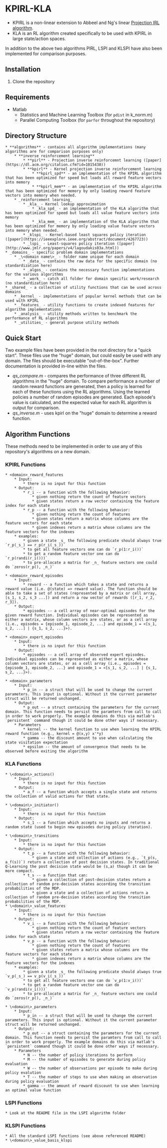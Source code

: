# KPIRL-KLA

* KPIRL is a non-linear extension to Abbeel and Ng's linear [Projection IRL algorithm](https://dl.acm.org/citation.cfm?id=1015430).
* KLA is an RL algorithm created specifically to be used with KPIRL in large state/action spaces.

In addition to the above two algorithms PIRL, LSPI and KLSPI have also been implemented for comparison purposes.

## Installation

1. Clone the repository

## Requirements

* Matlab
	* Statistics and Machine Learning Toolbox (for `pdist` in k_norm.m)
	* Parallel Computing Toolbox (for `parfor` throughout the repository)
	
## Directory Structure

```
* **algorithms** - contains all algorithm implementations (many algorithms are for comparison purposes only)
	* **inverse reinforcement learning**
		* **pirl** - Projection inverse reinforcemnt learning ([paper](https://dl.acm.org/citation.cfm?id=1015430))
		* **kpirl** - Kernel projection inverse reinforcement learning
			* **kpirl_spd** - an implementation of the KPIRL algorithm that has been optimized for speed but loads all reward feature vectors into memory
			* **kpirl_mem** - an implementation of the KPIRL algorithm that has been optimized for memory by only loading reward feature vectors into memory when needed.
	* _reinforcement learning_
		* _kla_ - Kernel lookup approximation
			* _kla_spd_ - an implementation of the KLA algorithm that has been optimized for speed but loads all value feature vectors into memory
			* _kla_mem_ - an implementation of the KLA algorithm that has been optimized for memory by only loading value feature vectors into memory when needed.
		* _klspi_ - Kernel-based least squares policy iteration ([paper](https://ieeexplore.ieee.org/abstract/document/4267723))
		* _lspi_ - Least-squares policy iteration ([paper](http://www.jmlr.org/papers/v4/lagoudakis03a.html))
* _domains_ - specific problem domain implementations
	* _\<domain name\>_ - folder name unique for each domain
		* _data_ - contains the raw data for the specific domain (no standardization here)
		* _algos_ - contains the necessary function implementations for the various algorithms
		* _work_ - catch all folder for domain specific work/research (no standardization here)
* _shared_ - a collection of utility functions that can be used across domains
	* _kernel_ - implementations of popular kernel methods that can be used with KPIRL
	* _features_ - utility functions to create indexed features for algorithm implementations
	* _analysis_ - utility methods written to benchmark the performance of RL algorithms
	* _utilities_ - general purpose utility methods
```
	
## Quick Start

Two example files have been provided in the root directory for a "quick start". These files use the "huge" domain, but could easily be used with any domain. The files should be executable "out-of-the-box". Further documentation is provided in-line within the files.

* _qs_compare.m_ - compares the performance of three different RL algorithms in the "huge" domain. To compare performance a number of random reward functions are generated, then a policy is learned for each of these functions using the RL algorithms. Using the learned policies a number of random episodes are generated. Each episode's value is calculated, and the expected value for each RL algorithm is output for comparison.
* _qs_inverse.m_ - uses kpirl on the "huge" domain to determine a reward function.


## Algorithm Functions

These methods need to be implemented in order to use any of this repository's algorithms on a new domain.

### KPIRL Functions
	
	* <domain>_reward_features
		* Input:
			* there is no input for this function
		* Output:
			* r_i -- a function with the following behavior:
				* given nothing return the count of feature vectors
				* given states return a row vector containing the feature index for each state
			* r_p -- a function with the following behavior:
				* given nothing return the count of features
				* given states return a matrix whose columns are the feature vectors for each state
				* given indexes return a matrix whose columns are the feature vectors for the indexes
		* examples:
			* given a state _s_ the following predicate should always true `r_p(_s_) == r_p(r_i(_s_))`
			* to get all feature vectors one can do `r_p(1:r_i())`
			* to get a random feature vector one can do `r_p(randi(r_i()))`
			* to pre-allocate a matrix for _n_ feature vectors one could do `zeros(r_p(), _n_)`
			
	* <domain>_reward_episodes
		* Input:
			* reward -- a function which takes a state and returns a reward value (i.e. @(state) => reward value). The function should be able to take a set of states (represented by a matrix or cell array, [s_1, s_2, s_3 ...]) and return a row vector of rewards ([r_1, r_2, r_3]).
		* Output:
			* episodes -- a cell array of near-optimal episodes for the given reward function. Individual episodes can be represented as either a matrix, whose column vectors are states, or as a cell array (i.e., episodes = {episode_1, episode_2, ...} and episode_1 = <[s_1, s_2, ...] | {s_1, s_2, ...}>).

	* <domain>_expert_episodes
		* Input:
			* there is no input for this function
		* Output:
			* episodes -- a cell array of observed expert episodes. Individual episodes can be represented as either a matrix, whose column vectors are states, or as a cell array (i.e., episodes = {episode_1, episode_2, ...} and episode_1 = <[s_1, s_2, ...] | {s_1, s_2, ...}>). 
		
	* <domain>_parameters
		* Input:
			* p_in -- a struct that will be used to change the current parameters. This input is optional. Without it the current parameter struct will be returned unchanged.
		* Output:
			* p_out -- a struct containing the parameters for the current domain. This function needs to persist the paramters from call to call in order to work properly. The example domains do this via matlab's `persistent` command though it could be done other ways if necessary.
		* Parameters
			* kernel -- the kernel function to use when learning the KPIRL reward function (e.g., kernel = @(x,y) x'*y)
			* gamma -- the discount amount to use when calculating the state visitation expectation
			* epsilon -- the amount of convergence that needs to be observed before exiting the algorithm

### KLA Functions

	* \<domain\>_actions()
		* Input:
			* there is no input for this function
		* Output:
			* a_f -- a function which accepts a single state and returns the collection of valid actions for that state.

	* \<domain\>_initiator()
		* Input:
			* there is no input for this function
		* Output:
			* s_1 -- a function which accepts no inputs and returns a random state (used to begin new episodes during policy iteration).

	* \<domain\>_transitions
		* Input:
			* there is no input for this function
		* Output:
			* t_p -- a function with the following behavior:
				* given a state and collection of actions (e.g., `t_p(s, a_f(s))`) return a collection of post decision states. In traditional Q-Learning the post decision state would be (s,a) though it can be more compact.
			* t_s -- a function that can:
				* given a collection of post-decision states return a collection of random pre-decision states according the transition probabilities of the MDP.
				* given a state and a collection of actions return a collection of random pre-decision states according the transition probabilities of the MDP.
	* \<domain\>_value_features
		* Input:
			* there is no input for this function
		* Output:
			* v_i -- a function with the following behavior:
				* given nothing return the count of feature vectors
				* given states return a row vector containing the feature index for each state
			* v_p -- a function with the following behavior:
				* given nothing return the count of features
				* given states return a matrix whose columns are the feature vectors for each state
				* given indexes return a matrix whose columns are the feature vectors for the indexes
		* examples:
			* given a state _s_ the following predicate should always true `v_p(_s_) == v_p(v_i(_s_))`
			* to get all feature vectors one can do `v_p(1:v_i())`
			* to get a random feature vector one can do `v_p(randi(v_i()))`
			* to pre-allocate a matrix for _n_ feature vectors one could do `zeros(r_p(), _n_)`

	* \<domain\>_parameters
		* Input:
			* p_in -- a struct that will be used to change the current parameters. This input is optional. Without it the current parameter struct will be returned unchanged.
		* Output:
			* p_out -- a struct containing the parameters for the current domain. This function needs to persist the paramters from call to call in order to work properly. The example domains do this via matlab's `persistent` command though it could be done other ways if necessary.
		* Parameters
			* N -- the number of policy iterations to perform
			* M -- the number of episodes to generate during policy evaluation
			* W -- the number of observations per episode to make during policy evalution
			* T -- the number of steps to use when making an observation during policy evaluation			
			* gamma -- the amount of reward discount to use when learning an optimal value function

### LSPI Functions

	* Look at the README file in the LSPI algorithm folder

### KLSPI Functions
	
	* All the standard LSPI functions (see above referenced README)
	* \<domain\>_value_basis_klspi